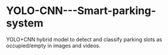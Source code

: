# YOLO-CNN---Smart-parking-system
YOLO+CNN hybrid model to detect and classify parking slots as occupied/empty in images and videos.
